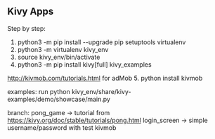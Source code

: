 Kivy Apps
---------

Step by step:
1. python3 -m pip install --upgrade pip setuptools virtualenv
2. python3 -m virtualenv kivy_env
3. source kivy_env/bin/activate
4. python3 -m pip install kivy[full] kivy_examples

http://kivmob.com/tutorials.html for adMob
5. python install kivmob

examples: run python kivy_env/share/kivy-examples/demo/showcase/main.py

branch:
pong_game -> tutorial from https://kivy.org/doc/stable/tutorials/pong.html
login_screen -> simple username/password with test kivmob


